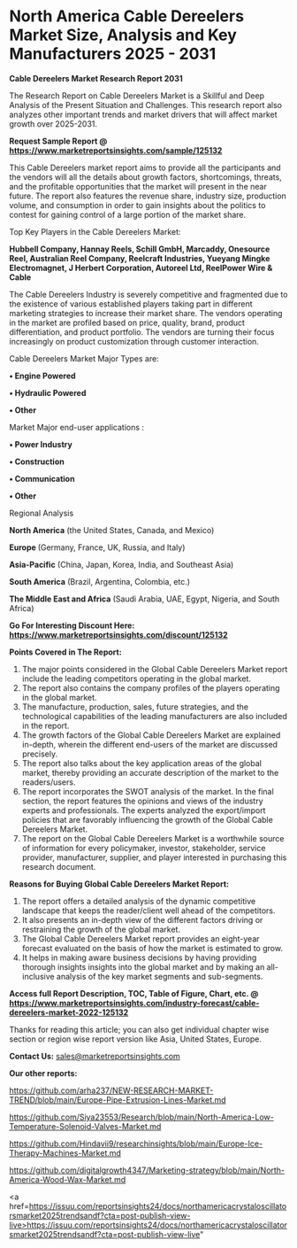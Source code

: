 # North America Cable Dereelers Market Size, Analysis and Key Manufacturers 2025 - 2031

<strong>Cable Dereelers Market Research Report 2031</strong>

The Research Report on Cable Dereelers Market is a Skillful and Deep Analysis of the Present Situation and Challenges. This research report also analyzes other important trends and market drivers that will affect market growth over 2025-2031.

<strong>Request Sample Report @ <a href=https://www.marketreportsinsights.com/sample/125132>https://www.marketreportsinsights.com/sample/125132</a></strong>

This Cable Dereelers market report aims to provide all the participants and the vendors will all the details about growth factors, shortcomings, threats, and the profitable opportunities that the market will present in the near future. The report also features the revenue share, industry size, production volume, and consumption in order to gain insights about the politics to contest for gaining control of a large portion of the market share.

Top Key Players in the Cable Dereelers Market:

<strong>Hubbell Company, Hannay Reels, Schill GmbH, Marcaddy, Onesource Reel, Australian Reel Company, Reelcraft Industries, Yueyang Mingke Electromagnet, J Herbert Corporation, Autoreel Ltd, ReelPower Wire & Cable</strong>

The Cable Dereelers Industry is severely competitive and fragmented due to the existence of various established players taking part in different marketing strategies to increase their market share. The vendors operating in the market are profiled based on price, quality, brand, product differentiation, and product portfolio. The vendors are turning their focus increasingly on product customization through customer interaction.

Cable Dereelers Market Major Types are:

<strong>• Engine Powered

• Hydraulic Powered

• Other</strong>

Market Major end-user applications :

<strong>• Power Industry

• Construction

• Communication

• Other</strong>

Regional Analysis

</u><strong><b>North America</b></strong> (the United States, Canada, and Mexico)

<strong><b>Europe </b></strong>(Germany, France, UK, Russia, and Italy)

<strong><b>Asia-Pacific</b></strong> (China, Japan, Korea, India, and Southeast Asia)

<strong><b>South America</b></strong> (Brazil, Argentina, Colombia, etc.)

<strong><b>The Middle East and Africa</b></strong> (Saudi Arabia, UAE, Egypt, Nigeria, and South Africa)

<strong>Go For Interesting Discount Here: <a href=https://www.marketreportsinsights.com/discount/125132>https://www.marketreportsinsights.com/discount/125132</a></strong>

<strong>Points Covered in The Report:</strong>
<ol>
  <li>The major points considered in the Global Cable Dereelers Market report include the leading competitors operating in the global market.</li>
  <li>The report also contains the company profiles of the players operating in the global market.</li>
  <li>The manufacture, production, sales, future strategies, and the technological capabilities of the leading manufacturers are also included in the report.</li>
  <li>The growth factors of the Global Cable Dereelers Market are explained in-depth, wherein the different end-users of the market are discussed precisely.</li>
  <li>The report also talks about the key application areas of the global market, thereby providing an accurate description of the market to the readers/users.</li>
  <li>The report incorporates the SWOT analysis of the market. In the final section, the report features the opinions and views of the industry experts and professionals. The experts analyzed the export/import policies that are favorably influencing the growth of the Global Cable Dereelers Market.</li>
  <li>The report on the Global Cable Dereelers Market is a worthwhile source of information for every policymaker, investor, stakeholder, service provider, manufacturer, supplier, and player interested in purchasing this research document.</li>
</ol>
<strong>Reasons for Buying Global Cable Dereelers Market Report:</strong>

<ol>
  <li>The report offers a detailed analysis of the dynamic competitive landscape that keeps the reader/client well ahead of the competitors.</li>
  <li>It also presents an in-depth view of the different factors driving or restraining the growth of the global market.</li>
  <li>The Global Cable Dereelers Market report provides an eight-year forecast evaluated on the basis of how the market is estimated to grow.</li>
  <li>It helps in making aware business decisions by having providing thorough insights insights into the global market and by making an all-inclusive analysis of the key market segments and sub-segments.</li>
</ol>
<strong>Access full Report Description, TOC, Table of Figure, Chart, etc. @ <a href=https://www.marketreportsinsights.com/industry-forecast/cable-dereelers-market-2022-125132>https://www.marketreportsinsights.com/industry-forecast/cable-dereelers-market-2022-125132</a></strong>


Thanks for reading this article; you can also get individual chapter wise section or region wise report version like Asia, United States, Europe.

<strong>Contact Us:</strong>
sales@marketreportsinsights.com

<strong>Our other reports:</strong>

<a href=https://github.com/arha237/NEW-RESEARCH-MARKET-TREND/blob/main/Europe-Pipe-Extrusion-Lines-Market.md>https://github.com/arha237/NEW-RESEARCH-MARKET-TREND/blob/main/Europe-Pipe-Extrusion-Lines-Market.md</a>

<a href=https://github.com/Siya23553/Research/blob/main/North-America-Low-Temperature-Solenoid-Valves-Market.md>https://github.com/Siya23553/Research/blob/main/North-America-Low-Temperature-Solenoid-Valves-Market.md</a>

<a href=https://github.com/Hindavii9/researchinsights/blob/main/Europe-Ice-Therapy-Machines-Market.md>https://github.com/Hindavii9/researchinsights/blob/main/Europe-Ice-Therapy-Machines-Market.md</a>

<a href=https://github.com/digitalgrowth4347/Marketing-strategy/blob/main/North-America-Wood-Wax-Market.md>https://github.com/digitalgrowth4347/Marketing-strategy/blob/main/North-America-Wood-Wax-Market.md</a>

<a href=https://issuu.com/reportsinsights24/docs/northamericacrystaloscillatorsmarket2025trendsandf?cta=post-publish-view-live>https://issuu.com/reportsinsights24/docs/northamericacrystaloscillatorsmarket2025trendsandf?cta=post-publish-view-live</a>"
